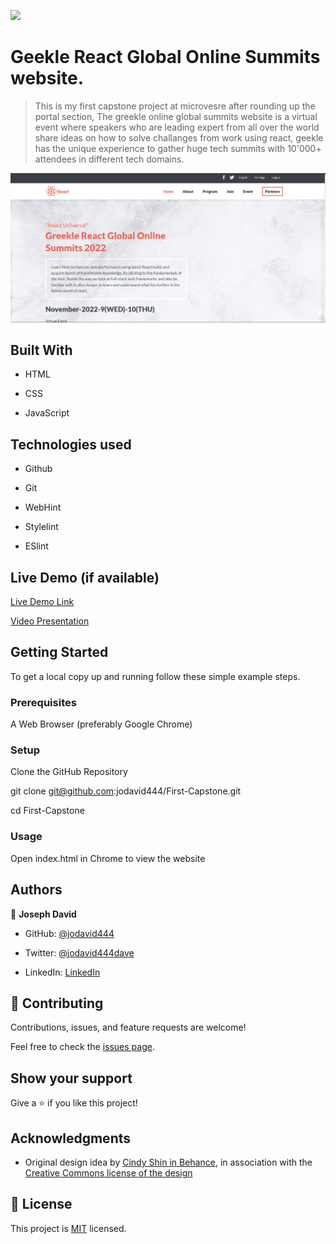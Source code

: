 ![](https://img.shields.io/badge/Microverse-blueviolet)

# Geekle React Global Online Summits website.

> This is my first capstone project at microvesre after rounding up the portal section, The greekle online global summits website is a virtual event where speakers who are leading expert from all over the world share ideas on how to solve challanges from work using react, geekle has the unique experience to gather huge tech summits with 10'000+ attendees in different tech domains.

<img src="image/Screenshot 2023-03-08 144358.png" alt="">

## Built With

- HTML

- CSS

- JavaScript

## Technologies used

- Github

- Git

- WebHint

- Stylelint

- ESlint

## Live Demo (if available)

[Live Demo Link](https://jodavid444.github.io/First-Capstone-Project/)

[Video Presentation](https://drive.google.com/file/d/1gJyEXOM6y8kTRfMw3Sk-h-DpsQ34INfG/view?usp=share_link)

## Getting Started

To get a local copy up and running follow these simple example steps.

### Prerequisites

A Web Browser (preferably Google Chrome)

### Setup

Clone the GitHub Repository 

git clone git@github.com:jodavid444/First-Capstone.git

cd First-Capstone

### Usage

Open index.html in Chrome to view the website

## Authors

👤 **Joseph David**

- GitHub: [@jodavid444](https://github.com/jodavid444)

- Twitter: [@jodavid444dave](https://twitter.com/jodavid444dave)

- LinkedIn: [LinkedIn](https://linkedin.com/in/joseph-david-01a8a5243)

## 🤝 Contributing

Contributions, issues, and feature requests are welcome!

Feel free to check the [issues page](../../issues/).

## Show your support

Give a ⭐️ if you like this project!

## Acknowledgments

- Original design idea by [Cindy Shin in Behance](https://www.behance.net/adagio07), in association with the [Creative Commons license of the design](https://creativecommons.org/licenses/by-nc/4.0/)

## 📝 License

This project is [MIT](./LICENSE) licensed.

